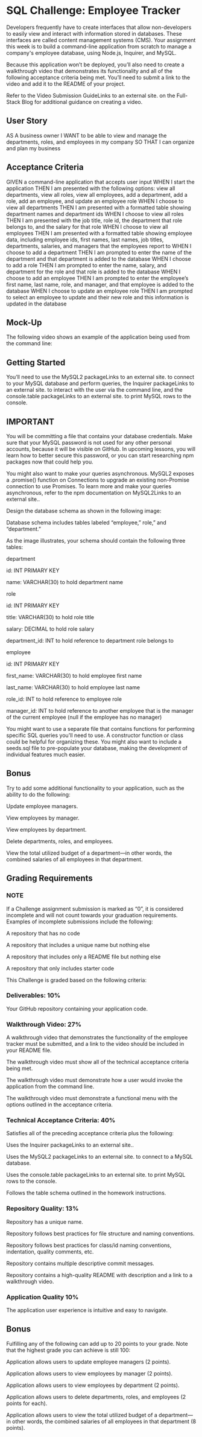 # SQL Challenge: Employee Tracker

Developers frequently have to create interfaces that allow non-developers to easily view and interact with information stored in databases. These interfaces are called content management systems (CMS). Your assignment this week is to build a command-line application from scratch to manage a company's employee database, using Node.js, Inquirer, and MySQL.

Because this application won’t be deployed, you’ll also need to create a walkthrough video that demonstrates its functionality and all of the following acceptance criteria being met. You’ll need to submit a link to the video and add it to the README of your project.

Refer to the Video Submission GuideLinks to an external site. on the Full-Stack Blog for additional guidance on creating a video.

## User Story

AS A business owner
I WANT to be able to view and manage the departments, roles, and employees in my company
SO THAT I can organize and plan my business

## Acceptance Criteria

GIVEN a command-line application that accepts user input
WHEN I start the application
THEN I am presented with the following options: view all departments, view all roles, view all employees, add a department, add a role, add an employee, and update an employee role
WHEN I choose to view all departments
THEN I am presented with a formatted table showing department names and department ids
WHEN I choose to view all roles
THEN I am presented with the job title, role id, the department that role belongs to, and the salary for that role
WHEN I choose to view all employees
THEN I am presented with a formatted table showing employee data, including employee ids, first names, last names, job titles, departments, salaries, and managers that the employees report to
WHEN I choose to add a department
THEN I am prompted to enter the name of the department and that department is added to the database
WHEN I choose to add a role
THEN I am prompted to enter the name, salary, and department for the role and that role is added to the database
WHEN I choose to add an employee
THEN I am prompted to enter the employee’s first name, last name, role, and manager, and that employee is added to the database
WHEN I choose to update an employee role
THEN I am prompted to select an employee to update and their new role and this information is updated in the database

## Mock-Up

The following video shows an example of the application being used from the command line:


## Getting Started

You’ll need to use the MySQL2 packageLinks to an external site. to connect to your MySQL database and perform queries, the Inquirer packageLinks to an external site. to interact with the user via the command line, and the console.table packageLinks to an external site. to print MySQL rows to the console.

## IMPORTANT

You will be committing a file that contains your database credentials. Make sure that your MySQL password is not used for any other personal accounts, because it will be visible on GitHub. In upcoming lessons, you will learn how to better secure this password, or you can start researching npm packages now that could help you.

You might also want to make your queries asynchronous. MySQL2 exposes a .promise() function on Connections to upgrade an existing non-Promise connection to use Promises. To learn more and make your queries asynchronous, refer to the npm documentation on MySQL2Links to an external site..

Design the database schema as shown in the following image:

Database schema includes tables labeled “employee,” role,” and “department.”

As the image illustrates, your schema should contain the following three tables:

department

id: INT PRIMARY KEY

name: VARCHAR(30) to hold department name

role

id: INT PRIMARY KEY

title: VARCHAR(30) to hold role title

salary: DECIMAL to hold role salary

department_id: INT to hold reference to department role belongs to

employee

id: INT PRIMARY KEY

first_name: VARCHAR(30) to hold employee first name

last_name: VARCHAR(30) to hold employee last name

role_id: INT to hold reference to employee role

manager_id: INT to hold reference to another employee that is the manager of the current employee (null if the employee has no manager)

You might want to use a separate file that contains functions for performing specific SQL queries you'll need to use. A constructor function or class could be helpful for organizing these. You might also want to include a seeds.sql file to pre-populate your database, making the development of individual features much easier.

## Bonus

Try to add some additional functionality to your application, such as the ability to do the following:

Update employee managers.

View employees by manager.

View employees by department.

Delete departments, roles, and employees.

View the total utilized budget of a department—in other words, the combined salaries of all employees in that department.

## Grading Requirements

### NOTE
If a Challenge assignment submission is marked as “0”, it is considered incomplete and will not count towards your graduation requirements. Examples of incomplete submissions include the following:

A repository that has no code

A repository that includes a unique name but nothing else

A repository that includes only a README file but nothing else

A repository that only includes starter code

This Challenge is graded based on the following criteria:

### Deliverables: 10%
Your GitHub repository containing your application code.

### Walkthrough Video: 27%
A walkthrough video that demonstrates the functionality of the employee tracker must be submitted, and a link to the video should be included in your README file.

The walkthrough video must show all of the technical acceptance criteria being met.

The walkthrough video must demonstrate how a user would invoke the application from the command line.

The walkthrough video must demonstrate a functional menu with the options outlined in the acceptance criteria.

### Technical Acceptance Criteria: 40%
Satisfies all of the preceding acceptance criteria plus the following:

Uses the Inquirer packageLinks to an external site..

Uses the MySQL2 packageLinks to an external site. to connect to a MySQL database.

Uses the console.table packageLinks to an external site. to print MySQL rows to the console.

Follows the table schema outlined in the homework instructions.

### Repository Quality: 13%
Repository has a unique name.

Repository follows best practices for file structure and naming conventions.

Repository follows best practices for class/id naming conventions, indentation, quality comments, etc.

Repository contains multiple descriptive commit messages.

Repository contains a high-quality README with description and a link to a walkthrough video.

### Application Quality 10%
The application user experience is intuitive and easy to navigate.

## Bonus

Fulfilling any of the following can add up to 20 points to your grade. Note that the highest grade you can achieve is still 100:

Application allows users to update employee managers (2 points).

Application allows users to view employees by manager (2 points).

Application allows users to view employees by department (2 points).

Application allows users to delete departments, roles, and employees (2 points for each).

Application allows users to view the total utilized budget of a department—in other words, the combined salaries of all employees in that department (8 points).